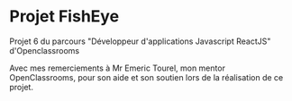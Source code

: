 # Projet FishEye

Projet 6 du parcours "Développeur d'applications Javascript ReactJS" d'Openclassrooms

Avec mes remerciements à Mr Emeric Tourel, mon mentor OpenClassrooms, pour son aide et son soutien lors de la réalisation de ce projet.


